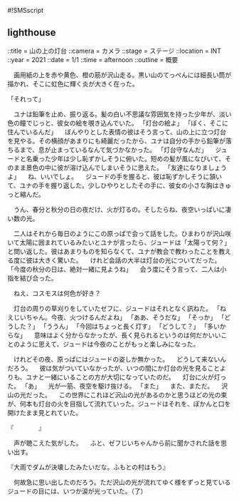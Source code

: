 #!SMSscript

## lighthouse

::title = 山の上の灯台
::camera = カメラ
::stage = ステージ
::location = INT
::year = 2021
::date = 1/1
::time = afternoon
::outline = 概要

　画用紙の上を赤や黄色、橙の筋が沢山走る。黒い山のてっぺんには細長い筒が描かれ、そこに虹色に輝く炎が大きく在った。

「それって」

　ユナは鉛筆を止め、振り返る。髪の白い不思議な雰囲気を持った少年が、淡い色の瞳でじっと、彼女の絵を覗き込んでいた。
「灯台の絵よ」
「ぼく、そこに住んでいるんだ」
　ぼんやりとした表情の彼はそう言って、山の上に立つ灯台を見やる。その横顔があまりにも綺麗だったから、ユナは自分の手から鉛筆が落ちるまで、息が止まっているなんて気づかなかった。
「灯台守なんだ」
　ジュードと名乗った少年は少し恥ずかしそうに俯いた。短めの髪が風になびいて、そのまま景色の中に彼が溶け込んでしまいそうに思えた。
「友達になりましょうよ」
　ね、いいでしょ。
　ジュードの手を握ると、彼は恥ずかしそうに頷いて、ユナの手を握り返した。少しひやりとしたその手に、彼女の小さな胸はきゅっと縮んだ。

　うん、春分と秋分の日の夜だけ、火が灯るの。そしたらね、夜空いっぱいに凄い数の光。

　二人はそれから毎日のようにこの原っぱで会って話をした。ひまわりが沢山咲いて太陽に囲まれているみたいとユナが言ったら、ジュードは「太陽って何？」と問い返した。彼はあまりものを知らなくて、ユナが教会で教わったことを教える度に彼は大きく驚いた。
　けれど会話の大半は灯台の光についてだった。
「今度の秋分の日は、絶対一緒に見ようね」
　会う度にそう言って、二人は小指を結び合った。

　ねえ、コスモスは何色が好き？

　灯台の周りの草刈りをしていたゼフに、ジュードはそれとなく訊ねた。
「ねえじいちゃん。今夜、火つけるんだよね」
「ああ、そうだな」
「そっか」
「どうした？」
「ううん」
「今回はちょっと長く灯す」
「どうして？」
「多いからな」
　意味はよく分からなかったが、長く見られるというのは何だかいいことのように思えて、ジュードは今夜のことがもっと楽しみになった。

　けれどその夜、原っぱにはジュードの姿しか無かった。
　どうして来ないんだろう。
　彼は気がついていなかったが、いつの間にか灯台の光を見ることよりも、ユナと一緒にいることの方が大切になっていたのだ。
　灯台に火が灯った。
「あ」
　光が一筋、夜空を駆け抜ける。
「また」
　また、まただ。
　沢山の光だった。
　この世界にこれほど沢山の光があるのかと思うほどの光の束が、何本も灯台の火を目指して流れていった。ジュードはそれを、ぽかんと口を開けたまま見とれていた。

『　　　　』

　声が聴こえた気がした。
　ふと、ゼフじいちゃんから前に聞かされた話を思い出す。

『大雨でダムが決壊したみたいだな。ふもとの村はもう』

　何故急に思い出したのだろう。ただ沢山の光が流れてゆく様をずっと見ているジュードの目には、いつか涙が光っていた。（了）


